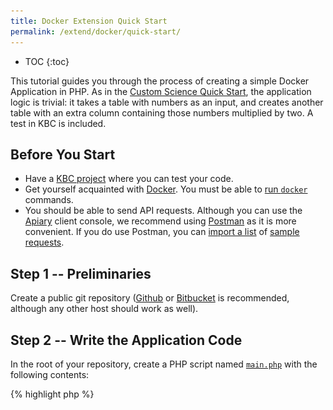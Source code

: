 ```yaml
---
title: Docker Extension Quick Start
permalink: /extend/docker/quick-start/
---
```


* TOC
{:toc}

This tutorial guides you through the process of creating a simple Docker Application in PHP. 
As in the [Custom Science Quick Start](/extend/custom-science/quick-start/), the application logic is trivial: it takes a table with numbers as an input, and creates another table with an extra column containing those numbers multiplied by two. A test in KBC is included. 

## Before You Start

- Have a [KBC project](/overview/devel-project/) where you can test your code.
- Get yourself acquainted with [Docker](/extend/docker/tutorial/). You must be 
able to [run `docker`](/extend/docker/tutorial/setup/) commands.
- You should be able to send API requests. Although you can use the [Apiary](https://apiary.io/) client console, we 
recommend using [Postman](https://www.getpostman.com/) as it is
more convenient. If you do use Postman, you can [import a list](/overview/api/)
of [sample requests](https://www.getpostman.com/collections/87da6ac847f5edcac776).

## Step 1 -- Preliminaries

Create a public git repository ([Github](https://github.com/) or [Bitbucket](https://bitbucket.org/) is recommended, although any other host should work as well).

## Step 2 -- Write the Application Code

In the root of your repository, create a PHP script named 
[`main.php`](https://github.com/keboola/docs-docker-example-basic/blob/master/main.php) with the following contents:

{% highlight php %}
<?php

$fhIn = fopen('/data/in/tables/source.csv', 'r');
$fhOut = fopen('/data/out/tables/destination.csv', 'w');

$header = fgetcsv($fhIn);
$numberIndex = array_search('number', $header);
fputcsv($fhOut, array_merge($header, ['double_number']));

while ($row = fgetcsv($fhIn)) {
    $row[] = $row[$numberIndex] * 2;
    fputcsv($fhOut, $row);
}

fclose($fhIn);
fclose($fhOut);
echo "All done";
{% endhighlight %}
    
As mentioned above, this script reads a CSV file, takes a column named
_number_, multiplies its values by 2 and adds the new values as a new column. 
We take care to properly find the column index (`$numberIndex`), as it is not safe to rely on the order of columns.
Finally, the result is written to another CSV file. Note that we open both the input and output files simultaneously; as soon as a row is processed,
it is immediately written to _destination.csv_. This approach keeps only a single row of data in the memory and is
generally very efficient. There is no requirement to implement the processing in this way, but keep in mind that data files
coming from KBC can by quite large (i.e. Gigabytes).

You can test the code with our [sample table](/extend/source.csv):

number | someText | double_number
--- | --- | ---
10 | ab | 20
20 | cd | 40
25 | ed | 50
26 | fg | 52
30 | ij | 60


## Step 3 -- Wrap the Application in a Docker Image
You need to create a Docker Image containing and running your application. 

### Step 3.1 -- Wrap the Application in an Image
Create a file named 
[`Dockerfile`](https://github.com/keboola/docs-docker-example-basic/blob/master/Dockerfile) in the root of the repository:

    FROM quay.io/keboola/docker-base-php56:0.0.2
    COPY . /home/
    ENTRYPOINT php /home/main.php

The image inherits from our [Keboola PHP56 base image](https://quay.io/repository/keboola/docker-base-php56),
which is defined by its own [Dockerfile](https://github.com/keboola/docker-base-php56/blob/master/Dockerfile).
The instruction `COPY . /home/` copies the application code (only the `main.php` file in this simple application) 
from the *build context* (the same folder in which the Dockerfile resides) into the image. 
The `ENTRYPOINT` line specifies that when the image is run, the PHP application script is executed. 

The Dockerfile and the application can be in two separate repositories or in a 
single [git repository](https://github.com/keboola/docs-docker-example-basic). Using a single repository makes 
things generally easier, but it is not required.

### Step 3.2 -- Build the Image
On the command line, navigate to the folder with your repository and run the following command (including the dot at the end):
    
    docker build --tag=test .

It should produce output similar to the one below:

{: .image-popup}
![Docker build output](/extend/docker/build-output.png)

Out of that output, the most important thing is the *Successfully built ded5321d5ba5* message which gives us a 
hash of the new image: `ded5321d5ba5`. It can be abbreviated to the first three characters, so we can
later refer to it as `ded`. We can also use the tag of the image: `test`.

## Step 4 -- Obtaining Sample Data and Configuration
Data between KBC and your Docker image are exchanged using [CSV files](/extend/common-interface/); they will be 
injected into the image when we run it. To simulate this, download an archive containing the data files 
and [configuration](/extend/common-interface/config-file/) in the exact same format as you will obtain it
in the production environment.

To obtain the configuration, send a [Sandbox API Request](/extend/common-interface/sandbox/). You will receive an 
archive containing a [/data/ folder](/extend/common-interface/) with tables and files from the input mapping, and a
configuration depending on the request body. In the request, enter a configuration format: 
either `Yaml` or `JSON`. A sample request to `https://syrup.keboola.com/docker/sandbox?format=json`:

{% highlight json %}
{
    "config": "my-test-config",
    "configData": {
        "storage": {
            "input": {
                "tables": [
                    {
                        "source": "in.c-main.test",
                        "destination": "source.csv"
                    }
                ]
            },
            "output": {
                "tables": [
                    {
                        "source": "destination.csv",
                        "destination": "out.c-main.test"
                    }                    
                ]
            }
        },
        "parameters": {
        }
    }
}
{% endhighlight %}
 
The sample request corresponds to the following setting in the UI (though the UI for your component will become 
available only after your extension has been completed and [registered](/extend/registration/)).

{: .image-popup}
![Configuration Screenshot](/extend/docker/configuration-sample.png) 

Alternatively -- to quickly get the picture, download a [random sample data folder](/extend/docker/data.zip),
 which can be used together with the above [sample application](https://github.com/keboola/docs-docker-example-basic).

## Step 5 -- Running the Application with Sample Data 
Once you have prepared the data folder with sample data and configuration, inject it into the Docker Image. 
In addition to the options shown in the example, there are many [other options](/extend/common-interface/config-file/) available.

When you run an image, a *container* is created in which the application is running isolated. 
Use the following command to run the image:

    docker run --volume=physicalhostpath:/data/ imageTag

An Image tag can be either the tag you supplied in the `--tag` parameter for `docker build` or the image hash you received
when the image was build (`ded` in the above example). 
The physical host path depends on the system you are running. If in doubt, 
see [Setting up Docker](/extend/docker/tutorial/setup/#sharing-files). In our example image with default Windows installation of Docker, this would be:

    docker run --volume=/c/Users/ondre/data/:/data/ test

Where the contents of the sample data folder are put in the user's home directory. If you have set everything correctly,
you should see **All done**; and a `destination.csv` file will appear in the `data/out/tables/` folder.

### Step 5.1 -- Debugging

Chances are, that you received an ugly error or warning. In that case, you might want to check out the 
contents of the image; specifically, if all the files are where you expect 
them to be -- see [debugging](/extend/docker/running/).

To work with the application container interactively, use the following command:

    docker run --volume=physicalhostpath:/data/ -i -t --entrypoint=/bin/bash imageTag

For instance:

    docker run --volume=/c/Users/JohnDoe/data:/data/ -i -t --entrypoint=/bin/bash test

You can then inspect the container contents: 'ls /data/'. For more details, see [Howto](/extend/docker/running/).


### Step 6 -- Deployment

It is best to use a Docker registry and set up [automated builds](/extend/docker/tutorial/automated-build/) for deployment. To 
be usable in KBC, the image must be available in one of the supported registries ([Dockerhub](https://hub.docker.com/) or [Quay](https://quay.io/)).
We support both public and private images. 

To deploy the application to production, it must first be [registered](/extend/registration/). Once the
application is registered with us, we will automatically pull the image and make it available in production.
There are two modes for deployment:

- automatic: use the *latest* or *master* tags on the Docker Image. If you commit a new code to your application 
repository and [(automatically) rebuild] the image, the next time your application is run, 
it will be updated to the latest version.
- manual: use [Semantic versioning](http://semver.org/) versioning tags on your Docker Images. 
Let us know when you want to change the image tag to a new version. 

There is no need to specify the deployment mode; it is fully determined by the type of tags you use.
At the beginning, it is probably more straightforward to work in the automatic mode because your deployment is 
fully automated and requires no interaction with us. Once the application gets more mature, you should probably 
switch to manual versioning and perhaps notify your users about any modifications.


